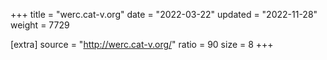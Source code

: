 +++
title = "werc.cat-v.org"
date = "2022-03-22"
updated = "2022-11-28"
weight = 7729

[extra]
source = "http://werc.cat-v.org/"
ratio = 90
size = 8
+++
